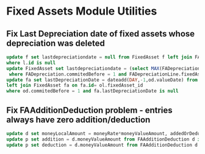 # Fixed Assets Module Utilities

## Fix Last Depreciation date of fixed assets whose depreciation was deleted
```sql
update f set lastdepreciationdate = null from FixedAsset f left join FADepreciationLine l on l.fixedAsset_id = f.id
where l.id is null
update FixedAsset set lastdepreciationdate = (select MAX(FADepreciation.valueDate) from FADepreciationLine left join FADepreciation on FADepreciation.id = FADepreciationLine.fADepreciation_id
 where FADepreciation.commitedBefore = 1 and FADepreciationLine.fixedAsset_id = FixedAsset.id) 
update fa set lastDepreciationDate = dateadd(DAY,-1,od.valueDate) from FAOpeningDocument od left join FAOpeningDocLine ol on ol.FAOpeningDocument_id = od.id 
left join FixedAsset fa on fa.id= ol.fixedAsset_id
where od.commitedBefore = 1 and fa.lastDepreciationDate is null


```

## Fix FAAdditionDeduction problem - entries always have zero addition/deduction
```sql
update d set moneyLocalAmount = moneyRate*moneyValueAmount, addedOrDeductedValue = moneyRate*moneyValueAmount from FAAdditionDeduction d
update p set addition = d.moneyValueAmount from FAAdditionDeduction d inner join FAPropertiesEntry p  on d.propertiesEntry_id = p.id where d.addition = 1
update p set deduction = d.moneyValueAmount from FAAdditionDeduction d inner join FAPropertiesEntry p  on d.propertiesEntry_id = p.id where d.addition = 0

```
